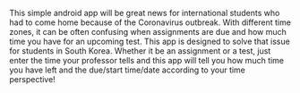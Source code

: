 This simple android app will be great news for international students who had to come home because of the Coronavirus outbreak.
With different time zones, it can be often confusing when assignments are due and how much time you have for an upcoming test.
This app is designed to solve that issue for students in South Korea. Whether it be an assignment or a test, just enter the time
your professor tells and this app will tell you how much time you have left and the due/start time/date according to your time 
perspective!
